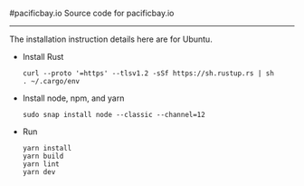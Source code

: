 #pacificbay.io
Source code for pacificbay.io

---

The installation instruction details here are for Ubuntu.

- Install Rust 

      curl --proto '=https' --tlsv1.2 -sSf https://sh.rustup.rs | sh
      . ~/.cargo/env

- Install node, npm, and yarn

      sudo snap install node --classic --channel=12

- Run

      yarn install
      yarn build   
      yarn lint
      yarn dev
